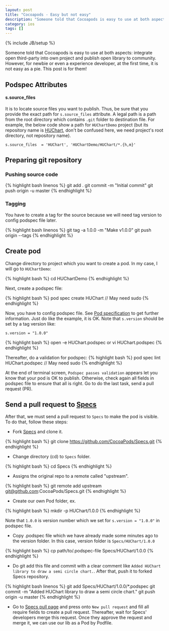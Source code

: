 ```yaml
---
layout: post
title: "Cocoapods - Easy but not easy"
description: "Someone told that Cocoapods is easy to use at both aspects: integrate open third-party into own project and publish open library to community. However, for newbie or even a experience developer, at the first time, it is not easy as a pie. This post is for them!"
category: ios 
tags: []
---
```

{% include JB/setup %}

Someone told that Cocoapods is easy to use at both aspects: integrate open third-party into own project and publish open library to community. However, for newbie or even a experience developer, at the first time, it is not easy as a pie. This post is for them!

## Podspec Attributes

#### s.source\_files
It is to locate source files you want to publish. Thus, be sure that you provide the exact path for ```s.source_files``` attribute. A legal path is a path from the root directory which contains ```.git``` folder to destination file. For example, the below code show a path for ```HUChartDemo``` project (but its repository name is [HUChart](https://github.com/hugo53/HUChart), don't be confused here, we need project's root directory, not repository name). 

```
s.source_files  = 'HUChart', 'HUChartDemo/HUChart/*.{h,m}'
```

## Preparing git repository
### Pushing source code

{% highlight bash linenos %}
git add .
git commit -m "Initial commit"
git push origin -u master
{% endhighlight %}

### Tagging
You have to create a tag for the source because we will need tag version to config podspec file later.

{% highlight bash linenos %}
git tag -a 1.0.0 -m "Make v1.0.0"
git push origin --tags
{% endhighlight %}

## Create pod
Change directory to project which you want to create a pod. In my case, I will go to ```HUChartDemo```:

{% highlight bash %}
cd HUChartDemo
{% endhighlight %}

Next, create a podspec file:

{% highlight bash %}
pod spec create HUChart    // May need sudo
{% endhighlight %}

Now, you have to config podspec file. See [Pod specification](https://github.com/CocoaPods/CocoaPods/wiki/A-pod-specification) to get further information. Just do like the example, it is OK. Note that ```s.version``` should be set by a tag version like:

```
s.version = "1.0.0"
```

{% highlight bash %}
open -e HUChart.podspec
or
vi HUChart.podspec
{% endhighlight %}

Thereafter, do a validation for podspec:
{% highlight bash %}
pod spec lint HUChart.podspec    // May need sudo
{% endhighlight %}

At the end of terminal screen, ```Podspec passes validation``` appears let you know that your pod is OK to publish. Otherwise, check again all fields in podspec file to ensure that all is right. Go to do the last task, send a pull request (PR).

## Send a pull request to [Specs](https://github.com/CocoaPods/Specs)
After that, we must send a pull request to ```Specs``` to make the pod is visible. To do that, follow these steps:

- Fork [Specs](https://github.com/CocoaPods/Specs) and clone it.

{% highlight bash %}
git clone https://github.com/CocoaPods/Specs.git
{% endhighlight %}

- Change directory (cd) to ```Specs``` folder.

{% highlight bash %}
cd Specs
{% endhighlight %}

- Assigns the original repo to a remote called "upstream".

{% highlight bash %}
git remote add upstream git@github.com:CocoaPods/Specs.git
{% endhighlight %}

- Create our own Pod folder, ex. 

{% highlight bash %}
mkdir -p HUChart/1.0.0
{% endhighlight %}

Note that ```1.0.0``` is version number which we set for ```s.version = "1.0.0"``` in podspec file.

- Copy .podspec file which we have already made some minutes ago to the version folder. In this case, version folder is ```Specs/HUChart/1.0.0```

{% highlight bash %}
cp path/to/.podspec-file Specs/HUChart/1.0.0 
{% endhighlight %}

- Do git add this file and commit with a clear comment like ```Added HUChart library to draw a semi circle chart.```. After that, push it to forked Specs repository.

{% highlight bash linenos %}
git add Specs/HUChart/1.0.0/*.podspec
git commit -m "Added HUChart library to draw a semi circle chart."
git push origin -u master
{% endhighlight %}

- Go to [Specs pull page](https://github.com/CocoaPods/Specs/pulls) and press onto ```New pull request``` and fill all require fields to create a pull request. Thereafter, wait for Specs' developers merge this request. Once they approve the request and merge it, we can use our lib as a Pod by Podfile.



